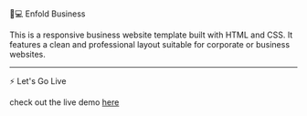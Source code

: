  💼💻 Enfold Business


This is a responsive business website template built with HTML and CSS.
It features a clean and professional layout suitable for corporate or business websites.

----------------------------------------------------------------------------------------------------------------------------------------------
⚡ Let's Go Live



check out the live demo [here](https://fate-me.github.io/Enfold-Business/)
